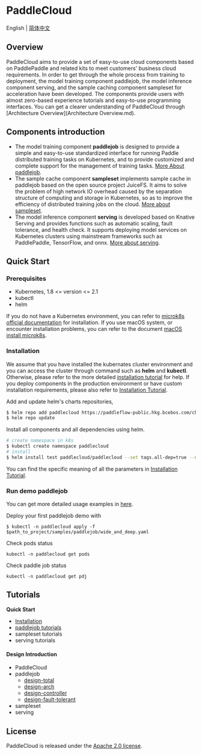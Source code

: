 # PaddleCloud

English | [简体中文](./README-zh_CN.md)

## Overview

PaddleCloud aims to provide a set of easy-to-use cloud components based on PaddlePaddle and related kits to meet customers' business cloud requirements. In order to get through the whole process from training to deployment, the model training component paddlejob, the model inference component serving, and the sample caching component sampleset for acceleration have been developed. The components provide users with almost zero-based experience tutorials and easy-to-use programming interfaces. You can get a clearer understanding of PaddleCloud through [Architecture Overview](Architecture Overview.md).

## Components introduction

- The model training component **paddlejob** is designed to provide a simple and easy-to-use standardized interface for running Paddle distributed training tasks on Kubernetes, and to provide customized and complete support for the management of training tasks. [More About paddlejob](./docs/design/paddlejob).
- The sample cache component **sampleset** implements sample cache in paddlejob based on the open source project JuiceFS. It aims to solve the problem of high network IO overhead caused by the separation structure of computing and storage in Kubernetes, so as to improve the efficiency of distributed training jobs on the cloud. [More about sampleset](./docs/design/sampleset).
- The model inference component **serving** is developed based on Knative Serving and provides functions such as automatic scaling, fault tolerance, and health check. It supports deploying model services on Kubernetes clusters using mainstream frameworks such as PaddlePaddle, TensorFlow, and onnx. [More about serving](./docs/design/serving).

## Quick Start

### Prerequisites

* Kubernetes, 1.8 <= version <= 2.1
* kubectl
* helm

If you do not have a Kubernetes environment, you can refer to [microk8s official documentation](https://microk8s.io/docs/getting-started) for installation. If you use macOS system, or encounter installation problems, you can refer to the document [macOS install microk8s](./docs/macOS_install_microk8s.md).

### Installation

We assume that you have installed the kubernates cluster environment and you can access the cluster through command such as **helm** and **kubectl**. Otherwise, please refer to the more detailed [installation tutorial](./docs/tutorials/Installation_en.md) for help. If you deploy components in the production environment or have custom installation requirements, please also refer to [Installation Tutorial](./docs/tutorials/Installation_en.md).

Add and update helm's charts repositories,

```bash
$ helm repo add paddlecloud https://paddleflow-public.hkg.bcebos.com/charts
$ helm repo update
```

Install all components and all dependencies using helm.

```bash
# create namespace in k8s
$ kubectl create namespace paddlecloud
# install
$ helm install test paddlecloud/paddlecloud --set tags.all-dep=true --namespace paddlecloud
```

You can find the specific meaning of all the parameters in [Installation Tutorial](./docs/tutorials/Installation_en.md).

### Run demo paddlejob

You can get more detailed usage examples in [here](./docs/tutorials/Paddlejob_en.md).

Deploy your first paddlejob demo with

```shell
$ kubectl -n paddlecloud apply -f $path_to_project/samples/paddlejob/wide_and_deep.yaml
```

Check pods status
```shell
kubectl -n paddlecloud get pods
```

Check paddle job status
```shell
kubectl -n paddlecloud get pdj
```

## Tutorials

**Quick Start**

- [Installation](./docs/tutorials/Installation_en.md)
-  [paddlejob tutorials](./docs/tutorials/Paddlejob_en.md)
- sampleset tutorials
- serving tutorials

#### Design Introduction

- PaddleCloud 
- paddlejob 
  - [design-total](./docs/design/paddlejob/design.md)
  - [design-arch](./docs/design/paddlejob/design-arch.md)
  - [design-controller](./docs/design/paddlejob/design_controller.md)
  - [design-fault-tolerant](./docs/design/paddlejob/design_fault_tolerant.md)
- sampleset
- serving

## License

PaddleCloud is released under the [Apache 2.0 license]().
